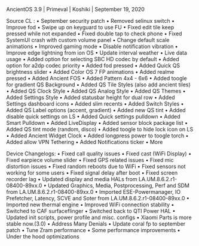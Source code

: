 AncientOS 3.9 | Primeval | Koshiki | September 19, 2020

Source CL :
• September security patch 
• Removed selinux switch
• Improve fod
• Swipe up on keyguard to use FU
• Fixed edit tile keep pressed while not expanded
• Fixed double tap to check phone
• Fixed SystemUI crash with custom volume panel
• Change default scale animations
• Improved gaming mode
• Disable notification vibration
• Improve edge lightning from ion OS
• Update interval weather
• Live data usage
• Added option for selecting SBC HD codec by default
• Added option for a2dp codec priority
• Added fod pressed
• Added Quick QS brightness slider
• Added Color OS 7 FP animations
• Added realme pressed
• Added Ancient FOS
• Added Pattern 4x4 - 6x6
• Added toogle for gradient QS Background
• Added QS Tile Styles (also add ancient tiles)
• Added QS Clock Style
• Added QS Analog Style
• Added QS Themes
• Added Settings Style
• Added statusbar height for dual row
• Added Settings dashboard icons
• Added slim recents
• Added Switch Styles
• Added QS Label options (accent, gradient)
• Added new QS tint
• Added disable quick settings on LS
• Added Quick settings pulldown
• Added Smart Pulldown
• Added LiveDisplay
• Added sensor block package list
• Added QS tint mode (random, disco)
• Added toogle to hide lock icon on LS
• Added Ancient Widget Clock
• Added longpress power to toogle torch
• Added allow VPN Tethering
• Added Notifications ticker
• More

Device Changelogs:
• Fixed call quality issues
• Fixed cast (WiFi Display)
• Fixed earpiece volume slider
• Fixed GPS related issues
• Fixed mic distortion issues
• Fixed random reboots due to WiFi
• Fixed sensors not working for some users
• Fixed signal delay after boot
• Fixed screen recorder lag
• Updated display and media HALs from LA.UM.8.6.2.r1-08400-89xx.0
• Updated Graphics, Media, Postprocessing, Perf and SDM from LA.UM.8.6.2.r1-08400-89xx.0
• Imported ESE-Powermanager, IO Prefetcher, Latency, SCVE and Soter from LA.UM.8.6.2.r1-08400-89xx.0
• Imported new thermal engine
• Improved WiFi connection stability
• Switched to CAF surfaceflinger
• Switched back to QTI Power HAL
• Updated init scripts, power profile and misc. configs
• Xiaomi Parts is more stable now.(3.0)
• Address Many Denials
• Update coral fp to september patch
• Tune Zram performance
• Some performance improvements
• Under the hood optimizations
